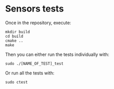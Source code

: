 # Sensors tests
Once in the repository, execute: 
```
mkdir build
cd build
cmake ..
make
```

Then you can either run the tests individually with:
```
sudo ./[NAME_OF_TEST]_test
```

Or run all the tests with:
```
sudo ctest
```
